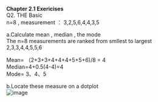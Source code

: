 **Chapter 2.1 Exericises**  
Q2. THE Basic   
    n=8 , measurement ： 3,2,5,6,4,4,3,5

a.Calculate mean , median , the mode  
The n=8 measurements are ranked from smllest to largest  
2,3,3,4,4,5,5,6

Mean= （2+3+3+4+4+4+5+5+6)/8 = 4  
Median=4+0.5(4-4)=4  
Mode= 3、4、5  

b.Locate these measure on a dotplot  
![image](https://github.com/user-attachments/assets/beb8856e-c866-4a3d-9429-9737f9776501)
